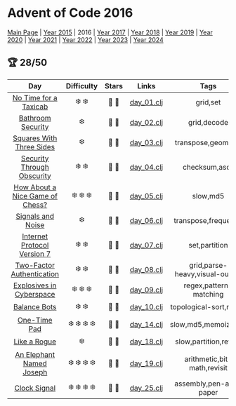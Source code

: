 # Advent of Code 2016

[Main Page](https://adventofcode.com/2016) | [Year 2015](/src/aoclj/year_2015/) | 2016 | [Year 2017](/src/aoclj/year_2017/) | [Year 2018](/src/aoclj/year_2018/) | [Year 2019](/src/aoclj/year_2019/) | [Year 2020](/src/aoclj/year_2020/) | [Year 2021](/src/aoclj/year_2021/) | [Year 2022](/src/aoclj/year_2022/) | [Year 2023](/src/aoclj/year_2023/) | [Year 2024](/src/aoclj/year_2024/)

## :trophy: 28/50

| Day | Difficulty | Stars | Links | Tags |
|:---: | :---: | :---: | :---: | :----: |
[No Time for a Taxicab](http://www.adventofcode.com/2016/day/1)|:snowflake: :snowflake:|:star2: :star2:|[day_01.clj](/src/aoclj/year_2016/day_01.clj)|grid,set
[Bathroom Security](http://www.adventofcode.com/2016/day/2)|:snowflake:|:star2: :star2:|[day_02.clj](/src/aoclj/year_2016/day_02.clj)|grid,decode
[Squares With Three Sides](http://www.adventofcode.com/2016/day/3)|:snowflake:|:star2: :star2:|[day_03.clj](/src/aoclj/year_2016/day_03.clj)|transpose,geometry
[Security Through Obscurity](http://www.adventofcode.com/2016/day/4)|:snowflake: :snowflake:|:star2: :star2:|[day_04.clj](/src/aoclj/year_2016/day_04.clj)|checksum,ascii
[How About a Nice Game of Chess?](http://www.adventofcode.com/2016/day/5)|:snowflake: :snowflake: :snowflake:|:star2: :star2:|[day_05.clj](/src/aoclj/year_2016/day_05.clj)|slow,md5
[Signals and Noise](http://www.adventofcode.com/2016/day/6)|:snowflake:|:star2: :star2:|[day_06.clj](/src/aoclj/year_2016/day_06.clj)|transpose,frequency
[Internet Protocol Version 7](http://www.adventofcode.com/2016/day/7)|:snowflake: :snowflake:|:star2: :star2:|[day_07.clj](/src/aoclj/year_2016/day_07.clj)|set,partition
[Two-Factor Authentication](http://www.adventofcode.com/2016/day/8)|:snowflake: :snowflake:|:star2: :star2:|[day_08.clj](/src/aoclj/year_2016/day_08.clj)|grid,parse-heavy,visual-output
[Explosives in Cyberspace](http://www.adventofcode.com/2016/day/9)|:snowflake: :snowflake: :snowflake:|:star2: :star2:|[day_09.clj](/src/aoclj/year_2016/day_09.clj)|regex,pattern-matching
[Balance Bots](http://www.adventofcode.com/2016/day/10)|:snowflake: :snowflake:|:star2: :star2:|[day_10.clj](/src/aoclj/year_2016/day_10.clj)|topological-sort,revisit
[One-Time Pad](http://www.adventofcode.com/2016/day/14)|:snowflake: :snowflake: :snowflake: :snowflake:|:star2: :star2:|[day_14.clj](/src/aoclj/year_2016/day_14.clj)|slow,md5,memoization
[Like a Rogue](http://www.adventofcode.com/2016/day/18)|:snowflake:|:star2: :star2:|[day_18.clj](/src/aoclj/year_2016/day_18.clj)|slow,partition,revisit
[An Elephant Named Joseph](http://www.adventofcode.com/2016/day/19)|:snowflake: :snowflake: :snowflake: :snowflake:|:star2: :star2:|[day_19.clj](/src/aoclj/year_2016/day_19.clj)|arithmetic,bit-math,revisit
[Clock Signal](http://www.adventofcode.com/2016/day/25)|:snowflake: :snowflake: :snowflake: :snowflake:|:star2: :star2:|[day_25.clj](/src/aoclj/year_2016/day_25.clj)|assembly,pen-and-paper

